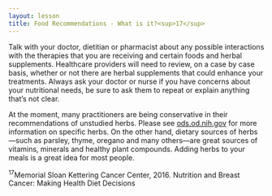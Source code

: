 ```yaml
---
layout: lesson
title: Food Recommendations - What is it?<sup>17</sup>
---
```


Talk with your doctor, dietitian or pharmacist about any possible interactions with the therapies that you are receiving and certain foods and herbal supplements. Healthcare providers will need to review, on a case by case basis, whether or not there are herbal supplements that could enhance your treatments. Always ask your doctor or nurse if you have concerns about your nutritional needs, be sure to ask them to repeat or explain anything that’s not clear.

At the moment, many practitioners are being conservative in their recommendations of unstudied herbs. Please see [ods.od.nih.gov](ods.od.nih.gov) for more information on specific herbs. On the other hand, dietary sources of herbs—such as parsley, thyme, oregano and many others—are great sources of vitamins, minerals and healthy plant compounds. Adding herbs to your meals is a great idea for most people.

<sup>17</sup>Memorial Sloan Kettering Cancer Center, 2016. Nutrition and Breast Cancer: Making Health Diet Decisions
